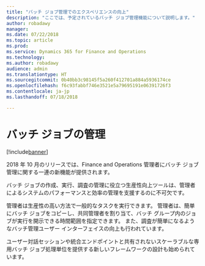 ```yaml
---
title: "バッチ ジョブ管理でのエクスペリエンスの向上"
description: "ここでは、予定されているバッチ ジョブ管理機能について説明します。"
author: robadawy
manager: 
ms.date: 07/22/2018
ms.topic: article
ms.prod: 
ms.service: Dynamics 365 for Finance and Operations
ms.technology: 
ms.author: robadawy
audience: admin
ms.translationtype: HT
ms.sourcegitcommit: 0b40bb3c98145f5a260f412701a884a5936174ce
ms.openlocfilehash: f6c93fabbf746e3521e5a79695191e06391726f3
ms.contentlocale: ja-jp
ms.lasthandoff: 07/18/2018

---
```


# <a name="managing-batch-jobs"></a>バッチ ジョブの管理

[!include[banner](../../includes/banner.md)]

2018 年 10 月のリリースでは、Finance and Operations 管理者にバッチ ジョブ管理に関する一連の新機能が提供されます。

バッチ ジョブの作成、実行、調査の管理に役立つ生産性向上ツールは、管理者によるシステムのパフォーマンスと効率の管理を支援するのに不可欠です。

管理者は生産性の高い方法で一般的なタスクを実行できます。 管理者は、簡単にバッチ ジョブをコピーし、共同管理者を割り当て、バッチ グループ内のジョブが実行を開示できる時間範囲を指定できます。 また、調査が簡単になるようなバッチ管理ユーザー インターフェイスの向上も行われています。 

ユーザー対話セッションや統合エンドポイントと共有されないスケーラブルな専用バッチ ジョブ処理単位を提供する新しいフレームワークの設計も始められています。  

<!--
### Who uses this feature
This feature is intended for system administrators and power users managing batch jobs. 
## Status
### Availability
Cloud, on-premises
### Regional availability
All regions.
-->

